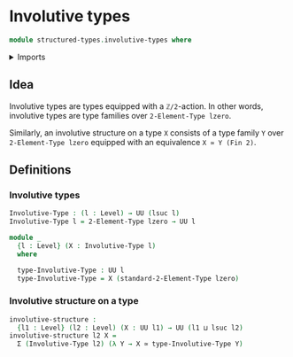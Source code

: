 # Involutive types

```agda
module structured-types.involutive-types where
```

<details><summary>Imports</summary>

```agda
open import foundation.dependent-pair-types
open import foundation.equivalences
open import foundation.universe-levels

open import univalent-combinatorics.2-element-types
```

</details>

## Idea

Involutive types are types equipped with a `ℤ/2`-action. In other words, involutive types are type families over `2-Element-Type lzero`.

Similarly, an involutive structure on a type `X` consists of a type family `Y` over `2-Element-Type lzero` equipped with an equivalence `X ≃ Y (Fin 2)`.

## Definitions

### Involutive types

```agda
Involutive-Type : (l : Level) → UU (lsuc l)
Involutive-Type l = 2-Element-Type lzero → UU l

module _
  {l : Level} (X : Involutive-Type l)
  where

  type-Involutive-Type : UU l
  type-Involutive-Type = X (standard-2-Element-Type lzero)
```

### Involutive structure on a type

```agda
involutive-structure :
  {l1 : Level} (l2 : Level) (X : UU l1) → UU (l1 ⊔ lsuc l2)
involutive-structure l2 X =
  Σ (Involutive-Type l2) (λ Y → X ≃ type-Involutive-Type Y)
```
